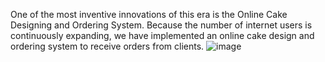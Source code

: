 One of the most inventive innovations of this era is the Online Cake Designing and Ordering System. Because the number of internet users is continuously expanding, we have implemented an online cake design and ordering system to receive orders from clients. ![image](https://github.com/Isharaherath/Flying-cake/assets/92168141/d03ecf2f-f7cb-4124-8f65-8b183b5762cd)
